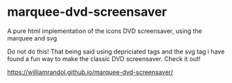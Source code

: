 # marquee-dvd-screensaver
A pure html implementation of the icons DVD screensaver, using the marquee and svg

Do not do this!
That being said using depriciated tags and the svg tag i have found a fun way to make the classic DVD screensaver.
Check it out!

https://williamrandol.github.io/marquee-dvd-screensaver/
